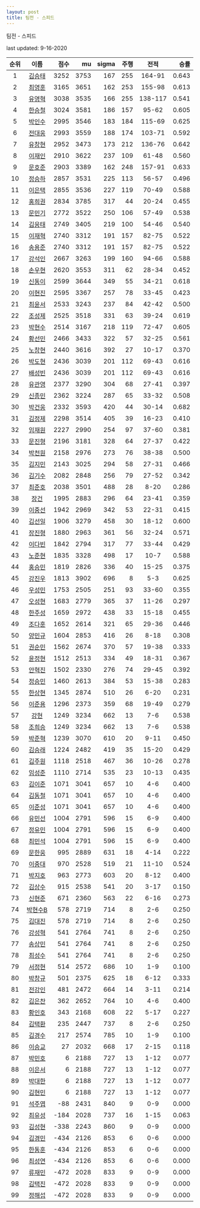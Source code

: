 ```yaml
---
layout: post
title: 팀전 - 스피드
---
```



팀전 - 스피드


last updated: 9-16-2020

| 순위 | 이름 | 점수 | mu | sigma | 주행 | 전적 | 승률 |
|:---:|:---:|---:|---:|---:|---:|:---:|---:|
| 1 | [김승태](../gimseungtae) | 3252 | 3753 | 167 | 255 | 164-91 | 0.643 |
| 2 | [최영훈](../choiyeonghun) | 3165 | 3651 | 162 | 253 | 155-98 | 0.613 |
| 3 | [유영혁](../yuyeonghyeok) | 3038 | 3535 | 166 | 255 | 138-117 | 0.541 |
| 4 | [한승철](../hanseungcheol) | 3024 | 3581 | 186 | 157 | 95-62 | 0.605 |
| 5 | [박인수](../bakinsu) | 2995 | 3546 | 183 | 184 | 115-69 | 0.625 |
| 6 | [전대웅](../jeondaewoong) | 2993 | 3559 | 188 | 174 | 103-71 | 0.592 |
| 7 | [유창현](../yuchanghyeon) | 2952 | 3473 | 173 | 212 | 136-76 | 0.642 |
| 8 | [이재인](../ijaein) | 2910 | 3622 | 237 | 109 | 61-48 | 0.560 |
| 9 | [문호준](../munhojun) | 2903 | 3389 | 162 | 248 | 157-91 | 0.633 |
| 10 | [정승하](../jeongseungha) | 2857 | 3531 | 225 | 113 | 56-57 | 0.496 |
| 11 | [이은택](../ieuntaek) | 2855 | 3536 | 227 | 119 | 70-49 | 0.588 |
| 12 | [홍희권](../hongheegweon) | 2834 | 3785 | 317 | 44 | 20-24 | 0.455 |
| 13 | [문민기](../munmingi) | 2772 | 3522 | 250 | 106 | 57-49 | 0.538 |
| 14 | [김응태](../gimeungtae) | 2749 | 3405 | 219 | 100 | 54-46 | 0.540 |
| 15 | [이재혁](../ijaehyeok) | 2740 | 3312 | 191 | 157 | 82-75 | 0.522 |
| 16 | [송용준](../songyongjun) | 2740 | 3312 | 191 | 157 | 82-75 | 0.522 |
| 17 | [강석인](../gangseokin) | 2667 | 3263 | 199 | 160 | 94-66 | 0.588 |
| 18 | [손우현](../sonuhyeon) | 2620 | 3553 | 311 | 62 | 28-34 | 0.452 |
| 19 | [신동이](../shindongi) | 2599 | 3644 | 349 | 55 | 34-21 | 0.618 |
| 20 | [이현진](../ihyeonjin) | 2595 | 3367 | 257 | 78 | 33-45 | 0.423 |
| 21 | [최윤서](../choiyunseo) | 2533 | 3243 | 237 | 84 | 42-42 | 0.500 |
| 22 | [조성제](../joseongje) | 2525 | 3518 | 331 | 63 | 39-24 | 0.619 |
| 23 | [박현수](../bakhyeonsu) | 2514 | 3167 | 218 | 119 | 72-47 | 0.605 |
| 24 | [황선민](../hwangseongmin) | 2466 | 3433 | 322 | 57 | 32-25 | 0.561 |
| 25 | [노창현](../nochanghyeon) | 2440 | 3616 | 392 | 27 | 10-17 | 0.370 |
| 26 | [박도현](../bakdohyeon) | 2436 | 3039 | 201 | 112 | 69-43 | 0.616 |
| 27 | [배성빈](../baeseongbin) | 2436 | 3039 | 201 | 112 | 69-43 | 0.616 |
| 28 | [유관영](../yugwanyeong) | 2377 | 3290 | 304 | 68 | 27-41 | 0.397 |
| 29 | [신종민](../shinjongmin) | 2362 | 3224 | 287 | 65 | 33-32 | 0.508 |
| 30 | [박건웅](../bakgeonung) | 2332 | 3593 | 420 | 44 | 30-14 | 0.682 |
| 31 | [김정제](../gimjeongje) | 2298 | 3514 | 405 | 39 | 16-23 | 0.410 |
| 32 | [임재원](../imjaewon) | 2227 | 2990 | 254 | 97 | 37-60 | 0.381 |
| 33 | [문진형](../munjinhyeong) | 2196 | 3181 | 328 | 64 | 27-37 | 0.422 |
| 34 | [박천원](../bakcheonwon) | 2158 | 2976 | 273 | 76 | 38-38 | 0.500 |
| 35 | [김지민](../gimjimin) | 2143 | 3025 | 294 | 58 | 27-31 | 0.466 |
| 36 | [김기수](../gimgisu) | 2082 | 2848 | 256 | 79 | 27-52 | 0.342 |
| 37 | [최준호](../choijunho) | 2038 | 3501 | 488 | 28 | 8-20 | 0.286 |
| 38 | [장건](../janggeon) | 1995 | 2883 | 296 | 64 | 23-41 | 0.359 |
| 39 | [이중선](../ijungseon) | 1942 | 2969 | 342 | 53 | 22-31 | 0.415 |
| 40 | [김선일](../gimseonil) | 1906 | 3279 | 458 | 30 | 18-12 | 0.600 |
| 41 | [장진형](../jangjinhyeong) | 1880 | 2963 | 361 | 56 | 32-24 | 0.571 |
| 42 | [이다빈](../idabin) | 1842 | 2794 | 317 | 77 | 33-44 | 0.429 |
| 43 | [노준현](../nojunhyeon) | 1835 | 3328 | 498 | 17 | 10-7 | 0.588 |
| 44 | [홍승민](../hongseungmin) | 1819 | 2826 | 336 | 40 | 15-25 | 0.375 |
| 45 | [강진우](../gangjinwu) | 1813 | 3902 | 696 | 8 | 5-3 | 0.625 |
| 46 | [우성민](../useongmin) | 1753 | 2505 | 251 | 93 | 33-60 | 0.355 |
| 47 | [오성현](../oseonghyeon) | 1683 | 2779 | 365 | 37 | 11-26 | 0.297 |
| 48 | [한주성](../hanjuseong) | 1659 | 2972 | 438 | 33 | 15-18 | 0.455 |
| 49 | [조다훈](../jodahun) | 1652 | 2614 | 321 | 65 | 29-36 | 0.446 |
| 50 | [양민규](../yangmingyu) | 1604 | 2853 | 416 | 26 | 8-18 | 0.308 |
| 51 | [권순민](../gweonsoonmin) | 1562 | 2674 | 370 | 57 | 19-38 | 0.333 |
| 52 | [윤정현](../yunjeonghyeon) | 1512 | 2513 | 334 | 49 | 18-31 | 0.367 |
| 53 | [안혁진](../anhyeokjin) | 1502 | 2330 | 276 | 74 | 29-45 | 0.392 |
| 54 | [정승민](../jeongseungmin) | 1460 | 2613 | 384 | 53 | 15-38 | 0.283 |
| 55 | [한상현](../hansanghyeon) | 1345 | 2874 | 510 | 26 | 6-20 | 0.231 |
| 56 | [이준용](../ijunyong) | 1296 | 2373 | 359 | 68 | 19-49 | 0.279 |
| 57 | [강현](../ganghyeon) | 1249 | 3234 | 662 | 13 | 7-6 | 0.538 |
| 58 | [조희승](../joheeseung) | 1249 | 3234 | 662 | 13 | 7-6 | 0.538 |
| 59 | [박준혁](../bakjunhyeok) | 1239 | 3070 | 610 | 20 | 9-11 | 0.450 |
| 60 | [김승래](../gimseungrae) | 1224 | 2482 | 419 | 35 | 15-20 | 0.429 |
| 61 | [김주원](../gimjuwon) | 1118 | 2518 | 467 | 36 | 10-26 | 0.278 |
| 62 | [임성준](../imseongjun) | 1110 | 2714 | 535 | 23 | 10-13 | 0.435 |
| 63 | [김이준](../gimijun) | 1071 | 3041 | 657 | 10 | 4-6 | 0.400 |
| 64 | [김동철](../gimdongcheol) | 1071 | 3041 | 657 | 10 | 4-6 | 0.400 |
| 65 | [이준성](../ijunseong) | 1071 | 3041 | 657 | 10 | 4-6 | 0.400 |
| 66 | [유민선](../yuminseon) | 1004 | 2791 | 596 | 15 | 6-9 | 0.400 |
| 67 | [정유민](../jeongyumin) | 1004 | 2791 | 596 | 15 | 6-9 | 0.400 |
| 68 | [최민석](../choiminseok) | 1004 | 2791 | 596 | 15 | 6-9 | 0.400 |
| 69 | [문한웅](../munhanung) | 995 | 2889 | 631 | 18 | 4-14 | 0.222 |
| 70 | [이중대](../ijungdae) | 970 | 2528 | 519 | 21 | 11-10 | 0.524 |
| 71 | [박지호](../bakjiho) | 963 | 2773 | 603 | 20 | 8-12 | 0.400 |
| 72 | [김상수](../gimsangsu) | 915 | 2538 | 541 | 20 | 3-17 | 0.150 |
| 73 | [신현준](../shinhyeonjun) | 671 | 2360 | 563 | 22 | 6-16 | 0.273 |
| 74 | [박현수B](../bakhyeonsu-b) | 578 | 2719 | 714 | 8 | 2-6 | 0.250 |
| 75 | [김대진](../gimdaejin) | 578 | 2719 | 714 | 8 | 2-6 | 0.250 |
| 76 | [강성혁](../gangseonghyeok) | 541 | 2764 | 741 | 8 | 2-6 | 0.250 |
| 77 | [송상민](../songsangmin) | 541 | 2764 | 741 | 8 | 2-6 | 0.250 |
| 78 | [최성수](../choiseongsu) | 541 | 2764 | 741 | 8 | 2-6 | 0.250 |
| 79 | [서정현](../seojeonghyeon) | 514 | 2572 | 686 | 10 | 1-9 | 0.100 |
| 80 | [박창규](../bakchanggyu) | 501 | 2375 | 625 | 18 | 6-12 | 0.333 |
| 81 | [전강인](../jeongangin) | 481 | 2472 | 664 | 14 | 3-11 | 0.214 |
| 82 | [김은찬](../gimeunchan) | 362 | 2652 | 764 | 10 | 4-6 | 0.400 |
| 83 | [황인호](../hwanginho) | 343 | 2168 | 608 | 22 | 5-17 | 0.227 |
| 84 | [김택환](../gimtaekhwan) | 235 | 2447 | 737 | 8 | 2-6 | 0.250 |
| 85 | [김경수](../gimgyeongsu) | 217 | 2574 | 785 | 10 | 1-9 | 0.100 |
| 86 | [이승교](../iseunggyo) | 27 | 2032 | 668 | 17 | 2-15 | 0.118 |
| 87 | [박민호](../bakminho) | 6 | 2188 | 727 | 13 | 1-12 | 0.077 |
| 88 | [이은서](../ieunseo) | 6 | 2188 | 727 | 13 | 1-12 | 0.077 |
| 89 | [박대한](../bakdaehan) | 6 | 2188 | 727 | 13 | 1-12 | 0.077 |
| 90 | [김현민](../gimhyunmin) | 6 | 2188 | 727 | 13 | 1-12 | 0.077 |
| 91 | [석주엽](../seokjuyeob) | -88 | 2431 | 840 | 9 | 0-9 | 0.000 |
| 92 | [최유성](../choiyuseong) | -184 | 2028 | 737 | 16 | 1-15 | 0.063 |
| 93 | [김성현](../gimseonghyeon) | -338 | 2243 | 860 | 9 | 0-9 | 0.000 |
| 94 | [김경민](../gimgyeongmin) | -434 | 2126 | 853 | 6 | 0-6 | 0.000 |
| 95 | [한동훈](../handonghun) | -434 | 2126 | 853 | 6 | 0-6 | 0.000 |
| 96 | [최성연](../choiseongyeon) | -434 | 2126 | 853 | 6 | 0-6 | 0.000 |
| 97 | [류재민](../ryujaemin) | -472 | 2028 | 833 | 9 | 0-9 | 0.000 |
| 98 | [김택진](../gimtaekjin) | -472 | 2028 | 833 | 9 | 0-9 | 0.000 |
| 99 | [정해섭](../jeonghaeseop) | -472 | 2028 | 833 | 9 | 0-9 | 0.000 |
